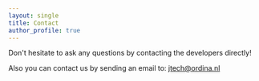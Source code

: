 ```yaml
---
layout: single
title: Contact
author_profile: true
---
```


Don't hesitate to ask any questions by contacting the developers directly!

Also you can contact us by sending an email to: [jtech@ordina.nl](mailto:jtech@ordina.nl)
